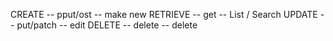 CREATE --  pput/ost -- make new
RETRIEVE -- get -- List / Search
UPDATE -- put/patch -- edit
DELETE -- delete -- delete

